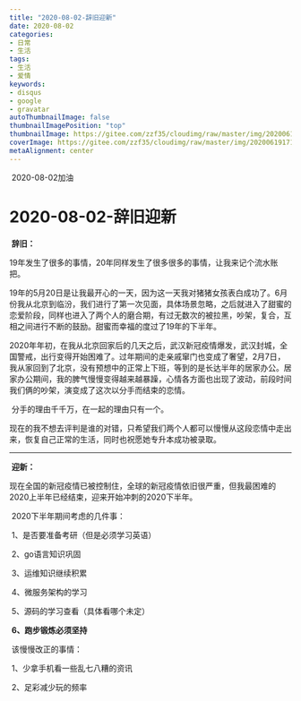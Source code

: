 ```yaml
---
title: "2020-08-02-辞旧迎新"
date: 2020-08-02
categories:
- 日常
- 生活
tags:
- 生活
- 爱情
keywords:
- disqus
- google
- gravatar
autoThumbnailImage: false
thumbnailImagePosition: "top"
thumbnailImage: https://gitee.com/zzf35/cloudimg/raw/master/img/20200619171243.jpg
coverImage: https://gitee.com/zzf35/cloudimg/raw/master/img/20200619171233.jpg
metaAlignment: center
---
```


​    2020-08-02加油
<!--more-->

# 2020-08-02-辞旧迎新

​		**辞旧：**

​		19年发生了很多的事情，20年同样发生了很多很多的事情，让我来记个流水账把。

​		19年的5月20日是让我最开心的一天，因为这一天我对猪猪女孩表白成功了。6月份我从北京到临汾，我们进行了第一次见面，具体场景忽略，之后就进入了甜蜜的恋爱阶段，同样也进入了两个人的磨合期，有过无数次的被拉黑，吵架，复合，互相之间进行不断的鼓励。甜蜜而幸福的度过了19年的下半年。

​		2020年年初，在我从北京回家后的几天之后，武汉新冠疫情爆发，武汉封城，全国警戒，出行变得开始困难了。过年期间的走亲戚窜门也变成了奢望，2月7日，我从家回到了北京，没有预想中的正常上下班，等到的是长达半年的居家办公。居家办公期间，我的脾气慢慢变得越来越暴躁，心情各方面也出现了波动，前段时间我们俩的吵架，演变成了这次以分手而结束的恋情。

​		分手的理由千千万，在一起的理由只有一个。

​		现在的我不想去评判是谁的对错，只希望我们两个人都可以慢慢从这段恋情中走出来，恢复自己正常的生活，同时也祝愿她专升本成功被录取。

----------------------------------------------------

​		**迎新：**

​		现在全国的新冠疫情已被控制住，全球的新冠疫情依旧很严重，但我最困难的2020上半年已经结束，迎来开始冲刺的2020下半年。

​		2020下半年期间考虑的几件事：

​		1、是否要准备考研（但是必须学习英语）

​		2、go语言知识巩固

​		3、运维知识继续积累

​		4、微服务架构的学习

​		5、源码的学习查看（具体看哪个未定）

​		**6、跑步锻炼必须坚持**

​		该慢慢改正的事情：

​		1、少拿手机看一些乱七八糟的资讯

​		2、足彩减少玩的频率